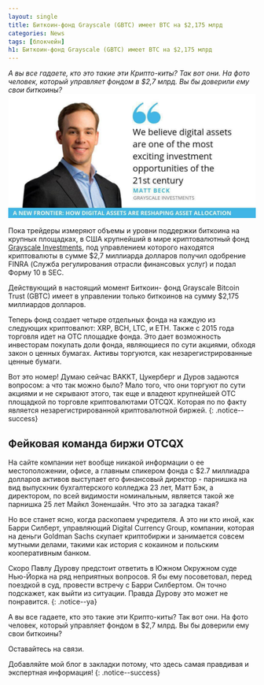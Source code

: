 ```yaml
---
layout: single
title: Биткоин-фонд Grayscale (GBTC) имеет BTC на $2,175 млрд
categories: News
tags: [блокчейн]
h1: Биткоин-фонд Grayscale (GBTC) имеет BTC на $2,175 млрд
---
```

*А вы все гадаете, кто это такие эти Крипто-киты? Так вот они. 
 На фото человек, который управляет фондом в $2,7 млрд. Вы бы доверили ему свои биткоины?*
![matt-beck](/assets/images/news/matt-beck.jpg)


Пока трейдеры измеряют объемы и уровни поддержки биткоина на крупных площадках, в США крупнейший в мире криптовалютный фонд [Grayscale Investments](https://grayscale.co/),  под управлением которого находятся криптовалюты в сумме $2,7 миллиарда долларов получил одобрение FINRA (Служба регулирования отрасли финансовых услуг) и подал Форму 10 в SEC.

Действующий в настоящий момент Биткоин- фонд Grayscale Bitcoin Trust (GBTC) имеет в управлении только биткоинов на сумму $2,175 миллиардов долларов. 

Теперь фонд создает четыре отдельных фонда на каждую из следующих криптовалют:  XRP, BCH, LTC, и ETH.  Также с 2015 года торговля идет на ОТС площадке фонда. Это дает возможность инвесторам покупать доли фонда, являющиеся по сути акциями, обходя закон о ценных бумагах. Активы торгуются, как незарегистрированные ценные бумаги.

Вот это номер!  Думаю сейчас BAKKT,  Цукерберг и Дуров задаются вопросом:  а что так можно было? Мало того, что они торгуют по сути акциями и не скрывают этого, так еще и владеют крупнейшей ОТС площадкой по торговле криптовалютами OTCQX. Которая по по факту является незарегистрированной криптовалютной биржей.
{: .notice--success}

## Фейковая команда биржи OTCQX
На сайте компании нет вообще никакой информации о ее местоположении, офисе, а главным спикером фонда с $2.7 миллиадра долларов активов выступает его финансовый директор - парнишка на вид выпускник бухгалтерского колледжа 23 лет, Матт Бэк, а директором, по всей видимости номинальным, является такой же парнишка 25 лет Майкл Зоненшайн. Что это за загадка такая?

Но все станет ясно, когда раскопаем учредителя. А это ни кто иной, как Барри Силберт, управляющий  Digital Currency Group, компании, которая на деньги Goldman Sachs скупает криптобиржи и занимается совсем мутными делами, такими как история с кокаином и польским кооперативным банком.

Скоро Павлу Дурову предстоит ответить в Южном Окружном суде Нью-Йорка на ряд неприятных вопросов. Я бы ему посоветовал, перед поездкой в суд, провести встречу с Барри Силбертом. Он точно подскажет, как выйти из ситуации. Правда Дурову это может не понравится.
{: .notice--ya}

А вы все гадаете, кто это такие эти Крипто-киты? Так вот они. 
 На фото человек, который управляет фондом в $2,7 млрд. Вы бы доверили ему свои биткоины?

Оставайтесь на связи.


Добавляйте мой блог в закладки потому, что здесь самая правдивая и экспертная информация!
{: .notice--success}